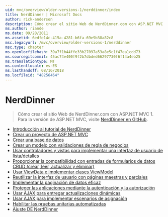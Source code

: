 ```yaml
---
uid: mvc/overview/older-versions-1/nerddinner/index
title: NerdDinner | Microsoft Docs
author: rick-anderson
description: Cómo crear el sitio Web de NerdDinner.com con ASP.NET MVC 1. Para la versión de ASP.NET MVC 3, visite nerddinner en GitHub.
ms.author: riande
ms.date: 09/28/2011
ms.assetid: 6edfe14c-415a-4281-b6fa-69e9b38a82c8
msc.legacyurl: /mvc/overview/older-versions-1/nerddinner
msc.type: chapter
ms.openlocfilehash: 39a7f1b44ffe33b27097a53a8e5c1f47ea1cdd73
ms.sourcegitcommit: 45ac74e400f9f2b7dbded66297730f6f14a4eb25
ms.translationtype: MT
ms.contentlocale: es-ES
ms.lasthandoff: 08/16/2018
ms.locfileid: "48256464"
---
```

<a name="nerddinner"></a>NerdDinner
====================
> Cómo crear el sitio Web de NerdDinner.com con ASP.NET MVC 1. Para la versión de ASP.NET MVC, visite [NerdDinner en GitHub](https://github.com/AspNetMVPSamples/NerdDinner).


- [Introducción al tutorial de NerdDinner](introducing-the-nerddinner-tutorial.md)
- [Crear un proyecto de ASP.NET MVC](create-a-new-aspnet-mvc-project.md)
- [Crear una base de datos](create-a-database.md)
- [Crear un modelo con validaciones de regla de negocios](build-a-model-with-business-rule-validations.md)
- [Usar controladores y vistas para implementar una interfaz de usuario de lista/detalles](use-controllers-and-views-to-implement-a-listingdetails-ui.md)
- [Proporcionar la compatibilidad con entradas de formularios de datos CRUD (crear, leer, actualizar y eliminar)](provide-crud-create-read-update-delete-data-form-entry-support.md)
- [Usar ViewData e implementar clases ViewModel](use-viewdata-and-implement-viewmodel-classes.md)
- [Reutilizar la interfaz de usuario con páginas maestras y parciales](re-use-ui-using-master-pages-and-partials.md)
- [Implementar la paginación de datos eficaz](implement-efficient-data-paging.md)
- [Proteger las aplicaciones mediante la autenticación y la autorización](secure-applications-using-authentication-and-authorization.md)
- [Usar AJAX para entregar actualizaciones dinámicas](use-ajax-to-deliver-dynamic-updates.md)
- [Usar AJAX para implementar escenarios de asignación](use-ajax-to-implement-mapping-scenarios.md)
- [Habilitar las pruebas unitarias automatizadas](enable-automated-unit-testing.md)
- [Ajuste DE NerdDinner](nerddinner-wrap-up.md)
